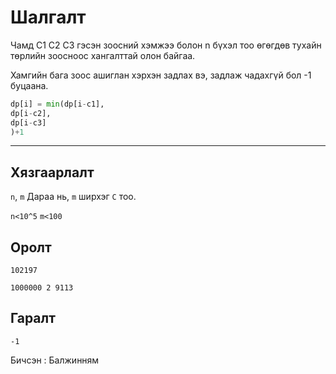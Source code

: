# Шалгалт

Чамд C1 C2 C3 гэсэн зоосний хэмжээ болон n бүхэл тоо өгөгдөв тухайн төрлийн зоосноос хангалттай олон байгаа.

Хамгийн бага зоос ашиглан хэрхэн задлах вэ, задлаж чадахгүй бол -1 буцаана.


```python
dp[i] = min(dp[i-c1],
dp[i-c2],
dp[i-c3]
)+1
```
-------------------------------------------------------------------------------------------------------------------------------------------------------------------

## **Хязгаарлалт**<br/>

`n`, `m` Дараа нь, `m` ширхэг `C` тоо.<br/>

`n<10^5`  `m<100` <br/>



## **Оролт**
`102197`

`1000000 2 9113`

## **Гаралт**

`-1`


Бичсэн : Балжинням

